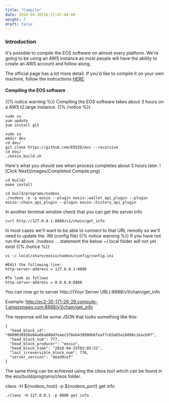 ```yaml
---
title: "Compile"
date: 2018-04-26T16:17:47-04:00
weight: 3
draft: false
---
```



### Introduction

It's possible to compile the EOS software on almost every platform. We're going to be using an AWS instance as most people will have the ability to create an AWS account and follow along.

The official page has a lot more detail. If you'd like to compile it on your own machine, follow the instructions [HERE](https://github.com/EOSIO/eos/wiki/Local-Environment#2-building-eosio)

#### Compiling the EOS software

{{% notice warning %}}
Compiling the EOS software takes about 3 hours on a AWS t2.large instance.
{{% /notice %}}



```
sudo su
yum update
yum install git
```


```
sudo su
mkdir dev
cd dev/
git clone https://github.com/EOSIO/eos --recursive
cd eos/
./eosio_build.sh

```

Here's what you should see when process completes about 3 hours later.
![Click Next](images/Completed Compile.png)

```
cd build/
make install
```

```
cd build/programs/nodeos
./nodeos -e -p eosio --plugin eosio::wallet_api_plugin --plugin eosio::chain_api_plugin --plugin eosio::history_api_plugin
```

In another terminal window check that you can get the server info
```
curl http://127.0.0.1:8888/v1/chain/get_info
```

In most cases we'll want to be able to connect to that URL remotly so we'll need to update the .INI (config file)
{{% notice warning %}}
If you have not run the above ./nodeos ... statement the below ~/.local folder will not yet exist
{{% /notice %}}

```
vi ~/.local/share/eosio/nodeos/config/config.ini

#Edit the following line:
http-server-address = 127.0.0.1:8888

#To look as follows
http-server-address = 0.0.0.0:8888
```

You can now go to server http://{Your Server URL}:8888/v1/chain/get_info

Example:
http://ec2-35-171-26-29.compute-1.amazonaws.com:8888/v1/chain/get_info

The response will be some JSON that looks something like this:
```
{
  "head_block_id": "0000030958e04a60a886d7eaec578eb438980b6feaf7c65a65a1609bc2eacb97",
  "head_block_num": 777,
  "head_block_producer": "eosio",
  "head_block_time": "2018-04-25T02:05:51",
  "last_irreversible_block_num": 776,
  "server_version": "dead9cef"
}
```

The same thing can be achieved using the cleos tool whcih can be found in the eos/build/programs/cleos folder.

cleos -H ${nodeos_host} -p ${nodeos_port} get info
```
./cleos -H 127.0.0.1 -p 8888 get info
```


